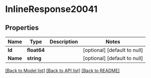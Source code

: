 # InlineResponse20041

## Properties
Name | Type | Description | Notes
------------ | ------------- | ------------- | -------------
**Id** | **float64** |  | [optional] [default to null]
**Name** | **string** |  | [optional] [default to null]

[[Back to Model list]](../README.md#documentation-for-models) [[Back to API list]](../README.md#documentation-for-api-endpoints) [[Back to README]](../README.md)

